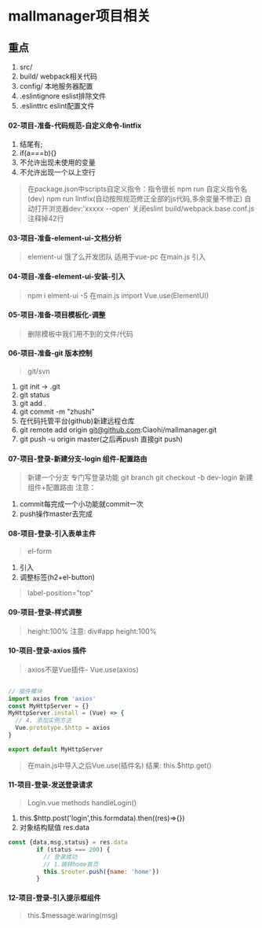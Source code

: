 # mallmanager项目相关


## 重点
1. src/
2. build/ webpack相关代码
3. config/ 本地服务器配置
4. .eslintignore eslist排除文件
5. .eslinttrc eslint配置文件
#### 02-项目-准备-代码规范-自定义命令-lintfix
1. 结尾有;
2. if(a===b){}
3. 不允许出现未使用的变量
4. 不允许出现一个以上空行

> 在package.json中scripts自定义指令：指令很长
> npm run 自定义指令名(dev)
> npm run lintfix(自动按照规范修正全部的js代码,多余变量不修正)
> 自动打开浏览器dev:'xxxxx --open'
> 关闭eslint build/webpack.base.conf.js 注释掉42行

#### 03-项目-准备-element-ui-文档分析

> element-ui 饿了么开发团队
> 适用于vue-pc
> 在main.js 引入

#### 04-项目-准备-element-ui-安装-引入

> npm i elment-ui -S
> 在main.js import
> Vue.use(ElementUI)

#### 05-项目-准备-项目模板化-调整
> 删除模板中我们用不到的文件/代码

#### 06-项目-准备-git 版本控制
> git/svn
1. git init -> .git
2. git status
3. git add .
4. git commit -m "zhushi"
5. 在代码托管平台(github)新建远程仓库
6. git remote add origin git@github.com:Ciaohi/mallmanager.git
7. git push -u origin master(之后再push 直接git push)

#### 07-项目-登录-新建分支-login 组件-配置路由
> 新建一个分支 专门写登录功能
> git branch
> git checkout -b dev-login
> 新建组件+配置路由
> 注意： 
1. commit每完成一个小功能就commit一次
2. push操作master去完成

#### 08-项目-登录-引入表单主件

> el-form
1. 引入
2. 调整标签(h2+el-button)
> label-position="top"

#### 09-项目-登录-样式调整
> height:100%
> 注意: div#app height:100%

#### 10-项目-登录-axios 插件
> axios不是Vue插件- Vue.use(axios)

```js

// 插件模块
import axios from 'axios'
const MyHttpServer = {}
MyHttpServer.install = (Vue) => {
  // 4. 添加实例方法
  Vue.prototype.$http = axios
}

export default MyHttpServer

```
> 在main.js中导入之后Vue.use(插件名)
> 结果: this.$http.get()

#### 11-项目-登录-发送登录请求
> Login.vue methods handleLogin()
1. this.$http.post('login',this.formdata).then((res)=>{})
2. 对象结构赋值 res.data

```js
const {data,msg,status} = res.data
        if (status === 200) {
          // 登录成功
          // 1.跳转home首页
          this.$router.push({name: 'home'})
        }
```

#### 12-项目-登录-引入提示框组件
> this.$message.waring(msg)
